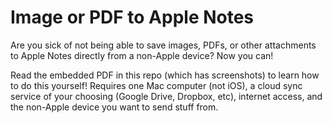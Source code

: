 # Image or PDF to Apple Notes
 Are you sick of not being able to save images, PDFs, or other attachments to Apple Notes directly from a non-Apple device? Now you can!

 Read the embedded PDF in this repo (which has screenshots) to learn how to do this yourself! Requires one Mac computer (not iOS), a cloud sync service of your choosing (Google Drive, Dropbox, etc), internet access, and the non-Apple device you want to send stuff from.